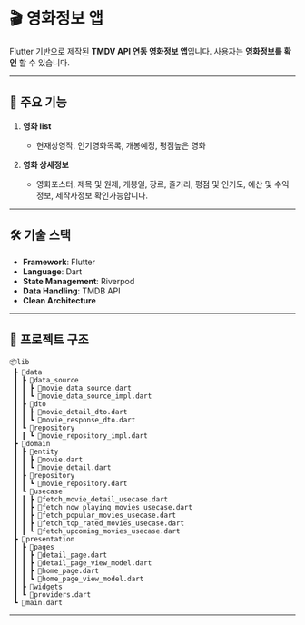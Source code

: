 # 🎬 영화정보 앱

Flutter 기반으로 제작된 **TMDV API 연동 영화정보 앱**입니다. 사용자는 **영화정보를 확인** 할 수 있습니다.

---

## 🚀 주요 기능

1. **영화 list**

   - 현재상영작, 인기영화목록, 개봉예정, 평점높은 영화

2. **영화 상세정보**

   - 영화포스터, 제목 및 원제, 개봉일, 장르, 줄거리, 평점 및 인기도, 예산 및 수익정보, 제작사정보 확인가능합니다.

---

## 🛠️ 기술 스택

- **Framework**: Flutter
- **Language**: Dart
- **State Management**: Riverpod
- **Data Handling**: TMDB API
- **Clean Architecture**

---

## 📂 **프로젝트 구조**

```
📦lib
 ┣ 📂data
 ┃ ┣ 📂data_source
 ┃ ┃ ┣ 📜movie_data_source.dart
 ┃ ┃ ┗ 📜movie_data_source_impl.dart
 ┃ ┣ 📂dto
 ┃ ┃ ┣ 📜movie_detail_dto.dart
 ┃ ┃ ┗ 📜movie_response_dto.dart
 ┃ ┗ 📂repository
 ┃ ┃ ┗ 📜movie_repository_impl.dart
 ┣ 📂domain
 ┃ ┣ 📂entity
 ┃ ┃ ┣ 📜movie.dart
 ┃ ┃ ┗ 📜movie_detail.dart
 ┃ ┣ 📂repository
 ┃ ┃ ┗ 📜movie_repository.dart
 ┃ ┗ 📂usecase
 ┃ ┃ ┣ 📜fetch_movie_detail_usecase.dart
 ┃ ┃ ┣ 📜fetch_now_playing_movies_usecase.dart
 ┃ ┃ ┣ 📜fetch_popular_movies_usecase.dart
 ┃ ┃ ┣ 📜fetch_top_rated_movies_usecase.dart
 ┃ ┃ ┗ 📜fetch_upcoming_movies_usecase.dart
 ┣ 📂presentation
 ┃ ┣ 📂pages
 ┃ ┃ ┣ 📜detail_page.dart
 ┃ ┃ ┣ 📜detail_page_view_model.dart
 ┃ ┃ ┣ 📜home_page.dart
 ┃ ┃ ┗ 📜home_page_view_model.dart
 ┃ ┣ 📂widgets
 ┃ ┗ 📜providers.dart
 ┗ 📜main.dart
```

---
